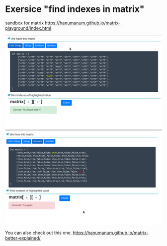# Exersice "find indexes in matrix"
sandbox for matrix
https://hanumanum.github.io/matrix-playground/index.html

![](matrix.png)
![](matrix2.png)

You can also check out this one.
https://hanumanum.github.io/matrix-better-explained/

